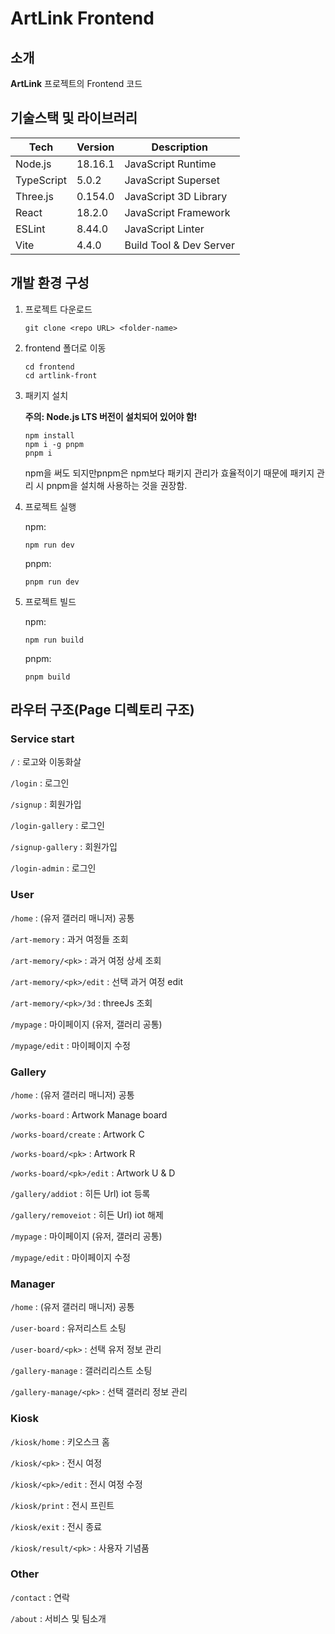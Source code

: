 # ArtLink Frontend

<!-- 필수 항목 -->

## 소개

**ArtLink** 프로젝트의 Frontend 코드

<!-- 필수 항목 -->

## 기술스택 및 라이브러리

| Tech       | Version | Description             |
| ---------- | ------- | ----------------------- |
| Node.js    | 18.16.1 | JavaScript Runtime      |
| TypeScript | 5.0.2   | JavaScript Superset     |
| Three.js   | 0.154.0 | JavaScript 3D Library   |
| React      | 18.2.0  | JavaScript Framework    |
| ESLint     | 8.44.0  | JavaScript Linter       |
| Vite       | 4.4.0   | Build Tool & Dev Server |

<!-- 필수 항목 -->

## 개발 환경 구성

1. 프로젝트 다운로드

   ```
   git clone <repo URL> <folder-name>
   ```

2. frontend 폴더로 이동

   ```
   cd frontend
   cd artlink-front
   ```

3. 패키지 설치

   **주의: Node.js LTS 버전이 설치되어 있어야 함!**

   ```
   npm install
   npm i -g pnpm
   pnpm i
   ```

   npm을 써도 되지만pnpm은 npm보다 패키지 관리가 효율적이기 때문에 패키지 관리 시 pnpm을 설치해 사용하는 것을 권장함.

4. 프로젝트 실행

   npm:

   ```
   npm run dev
   ```

   pnpm:

   ```
   pnpm run dev
   ```

5. 프로젝트 빌드

   npm:

   ```
   npm run build
   ```

   pnpm:

   ```
   pnpm build
   ```

## 라우터 구조(Page 디렉토리 구조)

### Service start

`/` : 로고와 이동화살

`/login` : 로그인

`/signup` : 회원가입

`/login-gallery` : 로그인

`/signup-gallery` : 회원가입

`/login-admin` : 로그인

### User

`/home` : (유저 갤러리 매니저) 공통

`/art-memory` : 과거 여정들 조회

`/art-memory/<pk>` : 과거 여정 상세 조회

`/art-memory/<pk>/edit` : 선택 과거 여정 edit

`/art-memory/<pk>/3d` : threeJs 조회

`/mypage` : 마이페이지 (유저, 갤러리 공통)

`/mypage/edit` : 마이페이지 수정

### Gallery

`/home` : (유저 갤러리 매니저) 공통

`/works-board` : Artwork Manage board

`/works-board/create` : Artwork C

`/works-board/<pk>` : Artwork R

`/works-board/<pk>/edit` : Artwork U & D

`/gallery/addiot` : 히든 Url) iot 등록

`/gallery/removeiot` : 히든 Url) iot 해제

`/mypage` : 마이페이지 (유저, 갤러리 공통)

`/mypage/edit` : 마이페이지 수정

### Manager

`/home` : (유저 갤러리 매니저) 공통

`/user-board` : 유저리스트 소팅

`/user-board/<pk>` : 선택 유저 정보 관리

`/gallery-manage` : 갤러리리스트 소팅

`/gallery-manage/<pk>` : 선택 갤러리 정보 관리

### Kiosk

`/kiosk/home` : 키오스크 홈

`/kiosk/<pk>` : 전시 여정

`/kiosk/<pk>/edit` : 전시 여정 수정

`/kiosk/print` : 전시 프린트

`/kiosk/exit` : 전시 종료

`/kiosk/result/<pk>` : 사용자 기념품

### Other

`/contact` : 연락

`/about` : 서비스 및 팀소개
